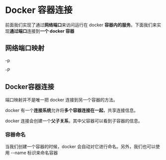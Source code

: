 # Docker 容器连接

前面我们实现了通过**网络端口**来访问运行在 docker **容器内的服务**。下面我们来实现**通过端口**连接到**一个 docker 容器**

## 网络端口映射

-p

-P

## Docker容器连接

端口映射并不是唯一把 docker 连接到另一个容器的方法。

docker 有一个**连接系统**允许将**多个容器连接在一起**，共享连接信息。

docker 连接会创建一个**父子关系**，其中父容器可以看到子容器的信息。

### 容器命名

当我们创建一个容器的时候，docker 会自动对它进行命名。另外，我们也可以使用 --name 标识来命名容器
